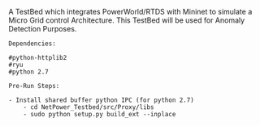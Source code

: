 A TestBed which integrates PowerWorld/RTDS with Mininet to simulate a
Micro Grid control Architecture. This TestBed will be used for 
Anomaly Detection Purposes.

```
Dependencies:

#python-httplib2
#ryu
#python 2.7
```

```
Pre-Run Steps:

- Install shared buffer python IPC (for python 2.7)
    - cd NetPower_Testbed/src/Proxy/libs
    - sudo python setup.py build_ext --inplace
```